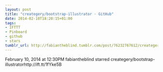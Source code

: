 ```yaml
---
layout: post
title: "creategery/bootstrap-illustrator · GitHub"
date: 2014-02-10T18:20:15+01:00
tags:
- IFTTT
- Pinboard
- github
- stars
tumblr_url: http://fabiantheblind.tumblr.com/post/76232767612/creategery-bootstrap-illustrator-github
---
```

February 10, 2014 at 12:30PM
fabiantheblind starred creategery/bootstrap-illustratorhttp://ift.tt/1fYke5B
